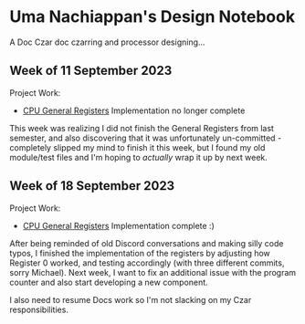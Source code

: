 # Uma Nachiappan's Design Notebook

A Doc Czar doc czarring and processor designing...

## Week of 11 September 2023

Project Work:
* [CPU General Registers](https://github.com/NYU-Processor-Design/nyu-core/issues/5) Implementation no longer complete

This week was realizing I did not finish the General Registers from last semester, and also discovering that it was unfortunately un-committed - completely slipped my mind to finish it this week, but I found my old module/test files and I'm hoping to *actually* wrap it up by next week.

## Week of 18 September 2023

Project Work:
* [CPU General Registers]([https://github.com/NYU-Processor-Design/nyu-core/issues/5](https://github.com/NYU-Processor-Design/nyu-core/pull/51)) Implementation complete :)

After being reminded of old Discord conversations and making silly code typos, I finished the implementation of the registers by adjusting how Register 0 worked, and testing accordingly (with three different commits, sorry Michael). Next week, I want to fix an additional issue with the program counter and also start developing a new component.

I also need to resume Docs work so I'm not slacking on my Czar responsibilities.
